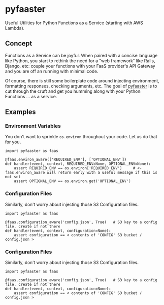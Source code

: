 # pyfaaster
Useful Utilities for Python Functions as a Service (starting with AWS Lambda).

## Concept

Functions as a Service can be joyful. When paired with a concise language like Python, you start to
rethink the need for a "web framework" like Rails, Django, etc: couple your functions with your
FaaS provider's API Gateway and you are off an running with minimal code. 

Of course, there is still some boilerplate code around injecting environment, formatting responses,
checking arguments, etc. The goal of [pyfaaster](https://github.com/Cloudzero/pyfaaster) is to cut
through the cruft and get you humming along with your Python Functions ... as a service.

## Examples

### Environment Variables

You don't want to sprinkle `os.environ` throughout your code. Let us do that for you.

```
import pyfaaster as faas

@faas.environ_aware(['REQUIRED_ENV'], ['OPTIONAL_ENV'])
def handler(event, context, REQUIRED_ENV=None, OPTIONAL_ENV=None):
    assert REQUIRED_ENV == os.environ['REQUIRED_ENV']     # <- faas.environ_aware will return early with a useful message if this is not set
    assert OPTIONAL_ENV == os.environ.get('OPTIONAL_ENV')
```


### Configuration Files

Similarly, don't worry about injecting those S3 Configuration files.

```
import pyfaaster as faas

@faas.configuration_aware('config.json', True)   # S3 key to a config file, create if not there
def handler(event, context, configuration=None):
    assert configuration == < contents of 'CONFIG' S3 bucket / config.json >
```


### Configuration Files

Similarly, don't worry about injecting those S3 Configuration files.

```
import pyfaaster as faas

@faas.configuration_aware('config.json', True)   # S3 key to a config file, create if not there
def handler(event, context, configuration=None):
    assert configuration == < contents of 'CONFIG' S3 bucket / config.json >
```
